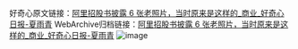 好奇心原文链接：[阿里招股书披露 6 张老照片，当时原来是这样的_商业_好奇心日报-夏雨青](https://www.qdaily.com/articles/2394.html)
WebArchive归档链接：[阿里招股书披露 6 张老照片，当时原来是这样的_商业_好奇心日报-夏雨青](http://web.archive.org/web/20190623151053/https://www.qdaily.com/articles/2394.html)
![image](http://ww3.sinaimg.cn/large/007d5XDply1g3v693h6q2j30u04kzawl)